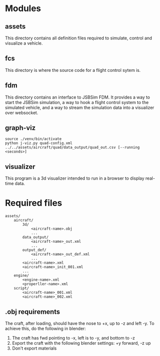 # Modules

## assets

This directory contains all definition files required to simulate, control and visualize
a vehicle.

## fcs

This directory is where the source code for a flight control sytem is.

## fdm

This directory contains an interface to JSBSim FDM. It provides a way to start the JSBSim
simulation, a way to hook a flight control system to the simulated vehicle, and a way to
stream the simulation data into a visualizer over websocket.

## graph-viz

```
source ./venv/bin/activate
python j-viz.py quad-config.xml ../../assets/aircraft/quad/data_output/quad_out.csv [--running <seconds>]
```

## visualizer

This program is a 3d visualizer intended to run in a browser to display real-time data.

# Required files

```
assets/
    aircraft/
        3d/
            <aircraft-name>.obj
            ...
        data_output/
            <aircraft-name>_out.xml
            ...
        output_def/
            <aircraft-name>_out_def.xml
            ...
        <aircraft-name>.xml
        <aircraft-name>_init_001.xml
        ...
    engine/
        <engine-name>.xml
        <properller-name>.xml
    script/
        <aircraft-name>_001.xml
        <aircraft-name>_002.xml
```

## .obj requirements

The craft, after loading, should have the nose to +x, up to -z and left -y. To achieve this, do the following in blender:

1. The craft has fwd pointing to -x, left is to -y, and bottom to -z
2. Export the craft with the following blender settings: +y forward, -z up
3. Don't export materials
